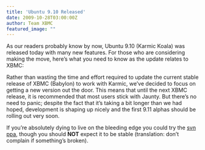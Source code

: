 ```yaml
---
title: 'Ubuntu 9.10 Released'
date: 2009-10-28T03:00:00Z
author: Team XBMC
featured_image: ""
---
```

As our readers probably know by now, Ubuntu 9.10 (Karmic Koala) was released today with many new features. For those who are considering making the move, here’s what you need to know as the update relates to XBMC:

 Rather than wasting the time and effort required to update the current stable release of XBMC (Babylon) to work with Karmic, we’ve decided to focus on getting a new version out the door. This means that until the next XBMC release, it is recommended that most users stick with Jaunty. But there’s no need to panic; despite the fact that it’s taking a bit longer than we had hoped, development is shaping up nicely and the first 9.11 alphas should be rolling out very soon.

 If you’re absolutely dying to live on the bleeding edge you could try the [svn ppa](https://launchpad.net/~team-xbmc-svn/+archive/ubuntu/ppa), though you should **NOT** expect it to be stable (translation: don’t complain if something’s broken).

 
